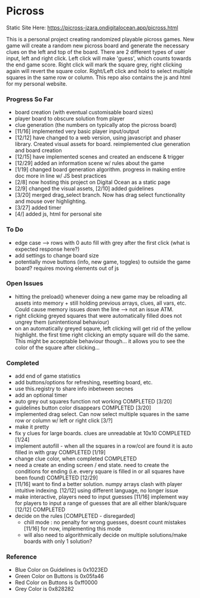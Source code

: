 # Picross

Static Site Here: https://picross-jzara.ondigitalocean.app/picross.html

This is a personal project creating randomized playable picross games. New game will create a random new picross board and generate the necessary clues on the left and top of the board. There are 2 different types of user input, left and right click. Left click will make 'guess', which counts towards the end game score. Right click will mark the square grey, right clicking again will revert the square color. Right/Left click and hold to select multiple squares in the same row or column.
This repo also contains the js and html for my personal website. 

### Progress So Far
- board creation (with eventual customisable board sizes)
- player board to obscure solution from player
- clue generation (the numbers on typically atop the picross board) 
- [11/16] implemented very basic player input/output
- [12/12] have changed to a web version, using javascript and phaser library. Created visual assets for board. reimplemented clue generation and board creation
- [12/15] have implemented scenes and created an endscene & trigger
- [12/29] added an information scene w/ rules about the game
- [1/19] changed board generation algorithm. progress in making entire doc more in line w/ JS best practices
- [2/8] now hosting this project on Digital Ocean as a static page
- [2/9] changed the visual assets, [2/10] added guidelines
- [3/20] merged drag_select branch. Now has drag select functionality and mouse over highlighting.
- [3/27] added timer
- [4/] added js, html for personal site
 
### To Do
- edge case --> rows with 0 auto fill with grey after the first click (what is expected response here?)
- add settings to change board size
- potentially move buttons (info, new game, toggles) to outside the game board? requires moving elements out of js

### Open Issues
- hitting the preload() whenever doing a new game may be reloading all assets into memory + still holding previous arrays, clues, all vars, etc. Could cause memory issues down the line --> not an issue ATM.
- right clicking greyed squares that were automatically filled does not ungrey them (unintentional behaviour)
- on an automatically greyed sqaure, left clicking will get rid of the yellow highlight. the first time right clicking an empty square will do the same. This might be acceptable behaviour though... it allows you to see the color of the square after clicking...


### Completed
- add end of game statistics
- add buttons/options for refreshing, resetting board, etc.
- use this.registry to share info inbetween secnes 
- add an optional timer
- auto grey out squares function not working COMPLETED [3/20]
- guidelines button color disappears COMPLETED [3/20]
- implemented drag select. Can now select multiple squares in the same row or column w/ left or right click [3/?]
- make it pretty
- fix y clues for large boards. clues are unreadable at 10x10 COMPLETED [1/24]
- implement autofill - when all the squares in a row/col are found it is auto filled in with gray COMPLETED [1/19]
- change clue color, when completed COMPLETED
- need a create an ending screen / end state. need to create the conditions for ending (i.e. every square is filled in or all squares have been found) COMPLETED [12/29]
- [11/16] want to find a better solution. numpy arrays clash with player intuitive indexing. [12/12] using different language, no longer issue
- make interactive, players need to input guesses [11/16] implement way for players to input a range of guesses that are all either blank/square [12/12] COMPLETED
- decide on the rules [COMPLETED - disregarded]
    - chill mode : no penalty for wrong guesses, doesnt count mistakes [11/16] for now, implementing this mode
    - will also need to algorithmically decide on multiple solutions/make boards with only 1 solution?


### Reference
- Blue Color on Guidelines is 0x1023ED
- Green Color on Buttons is 0x05fa46
- Red Color on Buttons is 0xff0000
- Grey Color is 0x828282


